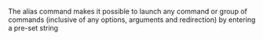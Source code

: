 The alias command makes it possible to launch any command or group of commands (inclusive of any options, arguments and redirection) by entering a pre-set string
